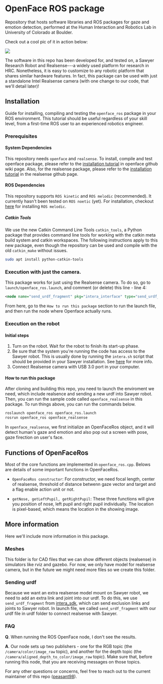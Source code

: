 # OpenFace ROS package

Repository that hosts software libraries and ROS packages for gaze and emotion detection, performed at the Human Interaction and Robotics Lab in University of Colorado at Boulder.

Check out a cool pic of it in action below:

![](images/result2.png)

The software in this repo has been developed for, and tested on, a Sawyer Research Robot and Realsense---a widely used platform for research in HRC. Nonetheless, it is easy to customize to any robotic platform that shares similar hardware features. In fact, this package can be used with just a standalone Intel Realsense camera (with one change to our code, that we'll detail later)!

## Installation

Guide for installing, compiling and testing the `openface_ros` package in your ROS environment. This tutorial should be useful regardless of your skill level, from a first-time ROS user to an experienced robotics engineer.

### Prerequisites

#### System Dependencies

This repository needs `openface` and `realsense`. To install, compile and test openface package, please refer to the [installation tutorial](https://github.com/TadasBaltrusaitis/OpenFace/wiki) in openface github wiki page. Also, for the realsense package, please refer to the [installation tutorial](https://github.com/IntelRealSense/realsense-ros) in the realsense github page.

#### ROS Dependencies

This repository supports `ROS kinetic` and `ROS melodic` (recommended). It currently hasn't been tested on `ROS noetic` (yet). For installation, checkout [here](http://wiki.ros.org/melodic/Installation) for installing `ROS melodic`.

##### Catkin Tools

We use the new Catkin Command Line Tools `catkin_tools`, a Python package that provides command line tools for working with the catkin meta build system and catkin workspaces. The following instructions apply to this new package, even though the repository can be used and compile with the old `catkin_make` without issues.

```sh
sudo apt install python-catkin-tools
```


### Execution with just the camera.

This package works for just using the Realsense camera. To do so, go to `launch/openface_ros.launch`, and comment (or delete) this line - line 4:

```xml
<node name="send_urdf_fragment" pkg="intera_interface" type="send_urdf_fragment.py" output="screen" args="-f $(find openface_ros)/urdf/realsense.urdf -l head -j camera_link_base" />
``` 

From here, go to the `How to run this package` section to run the launch file, and then run the node where Openface actually runs.

### Execution on the robot

#### Initial steps 

 1. Turn on the robot. Wait for the robot to finish its start-up phase.
 2. Be sure that the system you're running the code has access to the Sawyer robot. This is usually done by running the `intera.sh` script that should be provided in your Sawyer installation. See [here](http://sdk.rethinkrobotics.com/intera/SDK_Shell) for more info.
 3. Connect Realsense camera with USB 3.0 port in your computer.

#### How to run this package

After cloning and building this repo, you need to launch the enviroment we need, which include realsence and sending a new urdf into Sawyer robot. Then, you can run the sample code called `openface_realsense` in this package. To run things above, you can run the commands below.

```sh
roslaunch openface_ros openface_ros.launch
rosrun openface_ros openface_realsense
```

In `openface_realsense`, we first initialize an OpenFaceRos object, and it will detect human's gaze and emotion and also pop out a screen with pose, gaze firection on user's face.

## Functions of OpenFaceRos

Most of the core functions are implemented in `openface_ros.cpp`. Belows are details of some important functions in OpenFaceRos.

* `OpenFaceRos constructor`: For constructor, we need focal length, center of realsense, threshold of distance betwenn gaze vector and target and a flag enable action unit or not.

* `getNose, getLeftPupil, getRightPupil`: These three functions will give you position of nose, left pupil and right pupil individually. The location is pixel-based, which means the location in the showing image.

## More information

Here we'll include more information in this package.

### Meshes

This folder is for CAD files that we can show different objects (realsense) in simulators like rviz and gazebo. For now, we only have model for realsense camera, but in the future we might need more files so we create this folder.

### Sending urdf

Because we want an extra realsense model mount on Sawyer robot, we need to add an extra link and joint into our urdf. To do this, we use `send_urdf_fragment` from [intera_sdk](https://github.com/RethinkRobotics/intera_sdk/tree/master/intera_interface/scripts), which can send exclusion links and joints to Sawyer robot. In launch file, we called `send_urdf_fragment` with our urdf file in urdf folder to connect realsense with Sawyer.


### FAQ

**Q**. When running the ROS OpenFace node, I don't see the results.

**A**. Our node sets up two publishers - one for the RGB topic (the `/camera/color/image_raw` topic), and another for the depth topic (the `/camera/aligned_depth_to_color/image_raw` topic). Make sure that, before running this node, that you are receiving messages on those topics.


For any other questions or concerns, feel free to reach out to the current maintainer of this repo ([peasant98](https://github.com/peasant98)).



